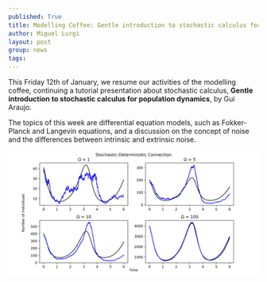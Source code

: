 ```yaml
---
published: True
title: Modelling Coffee: Gentle introduction to stochastic calculus for population dynamics
author: Miguel Lurgi
layout: post
group: news
tags: 
---
```


This Friday 12th of January, we resume our activities of the modelling coffee, continuing a tutorial presentation about stochastic calculus, 
**Gentle introduction to stochastic calculus for population dynamics**, by Gui Araujo. 

The topics of this week are differential equation models, such as Fokker-Planck and Langevin equations, and a discussion on the concept of 
noise and the differences between intrinsic and extrinsic noise.

<img src="/static/img/news/2024_Modelling_Coffee_1.png" alt="poster header" class="img-fluid" width="700">
